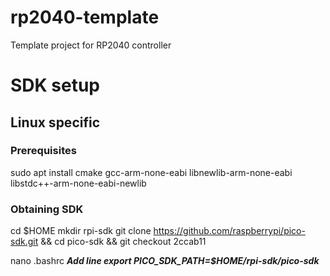 # rp2040-template
Template project for RP2040 controller

# SDK setup

## Linux specific

### Prerequisites

sudo apt install cmake gcc-arm-none-eabi libnewlib-arm-none-eabi libstdc++-arm-none-eabi-newlib

### Obtaining SDK

cd $HOME
mkdir rpi-sdk
git clone https://github.com/raspberrypi/pico-sdk.git && cd pico-sdk && git checkout 2ccab11

nano .bashrc
***Add line export PICO_SDK_PATH=$HOME/rpi-sdk/pico-sdk***
